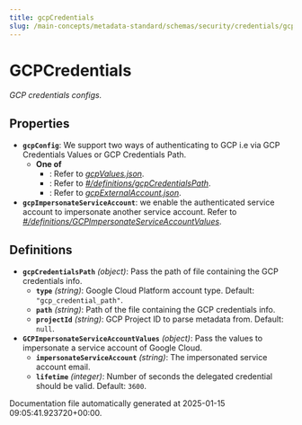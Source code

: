 ```yaml
---
title: gcpCredentials
slug: /main-concepts/metadata-standard/schemas/security/credentials/gcpcredentials
---
```


# GCPCredentials

*GCP credentials configs.*

## Properties

- **`gcpConfig`**: We support two ways of authenticating to GCP i.e via GCP Credentials Values or GCP Credentials Path.
  - **One of**
    - : Refer to *[gcpValues.json](#pValues.json)*.
    - : Refer to *[#/definitions/gcpCredentialsPath](#definitions/gcpCredentialsPath)*.
    - : Refer to *[gcpExternalAccount.json](#pExternalAccount.json)*.
- **`gcpImpersonateServiceAccount`**: we enable the authenticated service account to impersonate another service account. Refer to *[#/definitions/GCPImpersonateServiceAccountValues](#definitions/GCPImpersonateServiceAccountValues)*.
## Definitions

- **`gcpCredentialsPath`** *(object)*: Pass the path of file containing the GCP credentials info.
  - **`type`** *(string)*: Google Cloud Platform account type. Default: `"gcp_credential_path"`.
  - **`path`** *(string)*: Path of the file containing the GCP credentials info.
  - **`projectId`** *(string)*: GCP Project ID to parse metadata from. Default: `null`.
- **`GCPImpersonateServiceAccountValues`** *(object)*: Pass the values to impersonate a service account of Google Cloud.
  - **`impersonateServiceAccount`** *(string)*: The impersonated service account email.
  - **`lifetime`** *(integer)*: Number of seconds the delegated credential should be valid. Default: `3600`.


Documentation file automatically generated at 2025-01-15 09:05:41.923720+00:00.
